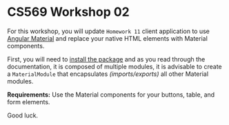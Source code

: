# CS569 Workshop 02
For this workshop, you will update `Homework 11` client application to use [Angular Material](https://material.angular.io/) and replace your native HTML elements with Material components.  
  
First, you will need to [install the package](https://material.angular.io/guide/getting-started) and as you read through the documentation, it is composed of multiple modules, it is advisable to create a `MaterialModule` that encapsulates *(imports/exports)* all other Material modules.  
  
**Requirements:** Use the Material components for your buttons, table, and form elements.  
  
Good luck.
